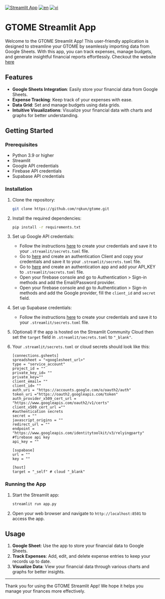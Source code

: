 [![Streamlit App](https://static.streamlit.io/badges/streamlit_badge_black_white.svg)](https://rqkun-gtome.streamlit.app/)
[![en](https://img.shields.io/badge/lang-en-red.svg)](https://github.com/rqkun/gtome/blob/main/readme.md)
[![vi](https://img.shields.io/badge/lang-vn-yellow.svg)](https://github.com/rqkun/gtome/blob/main/readme_vn.md)
# GTOME Streamlit App

Welcome to the GTOME Streamlit App! This user-friendly application is designed to streamline your GTOME by seamlessly importing data from Google Sheets. With this app, you can track expenses, manage budgets, and generate insightful financial reports effortlessly.
Checkout the website [here](https://rqkun-gtome.streamlit.app/)
## Features

- **Google Sheets Integration**: Easily store your financial data from Google Sheets.
- **Expense Tracking**: Keep track of your expenses with ease.
- **Data Grid**: Set and manage budgets using data grids.
- **Intuitive Visualizations**: Visualize your financial data with charts and graphs for better understanding.

## Getting Started

### Prerequisites

- Python 3.9 or higher
- Streamlit
- Google API credentials
- Firebase API credentials
- Supabase API credentials

### Installation

1. Clone the repository:
    ```sh
    git clone https://github.com/rqkun/gtome.git
    ```

2. Install the required dependencies:
    ```sh
    pip install -r requirements.txt
    ```

3. Set up Google API credentials:
    - Follow the instructions [here](https://github.com/streamlit/gsheets-connection?tab=readme-ov-file#service-account--crud-example) to create your credentials and save it to your `.streamlit/secrets.toml` file.
    - Go to [here](https://console.cloud.google.com/) and create an authentication Client and copy your credentials and save it to your `.streamlit/secrets.toml` file.
    - Go to [here](https://firebase.google.com/) and create an authentication app and add your API_KEY to `.streamlit/secrets.toml` file.
    - Open your firebase console and go to Authentication > Sign-in methods and add the Email/Password provider.
    - Open your firebase console and go to Authentication > Sign-in methods and add the Google provider, fill the `client_id` and `secret` field.

4. Set up Supabase credentials:
    - Follow the instructions [here](https://docs.streamlit.io/develop/tutorials/databases/supabase) to create your credentials and save it to your `.streamlit/secrets.toml` file.

5. (Optional) If the app is hosted on the Streamlit Community Cloud then set the `target` field in `.streamlit/secrets.toml` to `"_blank"`.

6. Your `.streamlit/secrets.toml` or cloud secrets should look like this:
    ```
    [connections.gsheets]
    spreadsheet = "<googlesheet_url>"
    type = "service_account"
    project_id = ""
    private_key_id= ""
    private_key=""
    client_email= ""
    client_id= ""
    auth_uri = "https://accounts.google.com/o/oauth2/auth"
    token_uri ="https://oauth2.googleapis.com/token"
    auth_provider_x509_cert_url = "https://www.googleapis.com/oauth2/v1/certs"
    client_x509_cert_url =""
    #authentication secrets
    secret = ""
    javascript_origins = ""
    redirect_url = ""
    endpoint = "https://www.googleapis.com/identitytoolkit/v3/relyingparty"
    #firebase api key
    api_key = ""

    [supabase]
    url = ""
    key = ""

    [host]
    target = "_self" # cloud "_blank"
    ```
### Running the App

1. Start the Streamlit app:
    ```sh
    streamlit run app.py
    ```

2. Open your web browser and navigate to `http://localhost:8501` to access the app.

## Usage

1. **Google Sheet**: Use the app to store your financial data to Google Sheets.
2. **Track Expenses**: Add, edit, and delete expense entries to keep your records up to date.
3. **Visualize Data**: View your financial data through various charts and graphs for better insights.

---

Thank you for using the GTOME Streamlit App! We hope it helps you manage your finances more effectively.